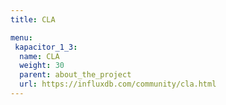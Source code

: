 ```yaml
---
title: CLA

menu:
 kapacitor_1_3:
  name: CLA
  weight: 30
  parent: about_the_project
  url: https://influxdb.com/community/cla.html
---
```

